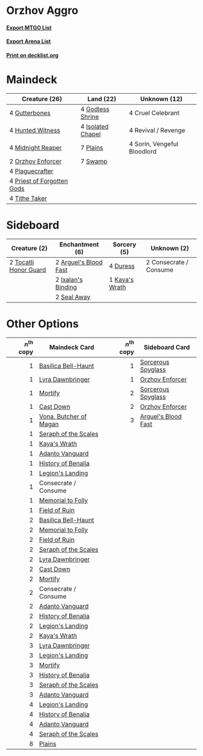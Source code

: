 # Orzhov Aggro

#### [Export MTGO List](../collection/Orzhov%20Aggro/Orzhov%20Aggro.txt)
#### [Export Arena List](../collection/Orzhov%20Aggro/Orzhov%20Aggro_arena.txt)
#### [Print on decklist.org](http://decklist.org/?deckmain=4%09Cruel%20Celebrant%0A4%09Godless%20Shrine%0A4%09Gutterbones%0A4%09Hunted%20Witness%0A4%09Isolated%20Chapel%0A4%09Midnight%20Reaper%0A2%09Orzhov%20Enforcer%0A4%09Plaguecrafter%0A7%09Plains%0A4%09Priest%20of%20Forgotten%20Gods%0A4%09Revival%20/%20Revenge%0A4%09Sorin,%20Vengeful%20Bloodlord%0A7%09Swamp%0A4%09Tithe%20Taker&deckside=2%09Arguel's%20Blood%20Fast%0A2%09Consecrate%20/%20Consume%0A4%09Duress%0A2%09Ixalan's%20Binding%0A1%09Kaya's%20Wrath%0A2%09Seal%20Away%0A2%09Tocatli%20Honor%20Guard)
# Maindeck

|                                            Creature (26)                                            |                                         Land (22)                                          |       Unknown (12)        |
|-----------------------------------------------------------------------------------------------------|--------------------------------------------------------------------------------------------|---------------------------|
|4 [Gutterbones](http://gatherer.wizards.com/Pages/Card/Details.aspx?multiverseid=457220)             |4 [Godless Shrine](http://gatherer.wizards.com/Pages/Card/Details.aspx?multiverseid=405099) |4 Cruel Celebrant          |
|4 [Hunted Witness](http://gatherer.wizards.com/Pages/Card/Details.aspx?multiverseid=452765)          |4 [Isolated Chapel](http://gatherer.wizards.com/Pages/Card/Details.aspx?multiverseid=443129)|4 Revival / Revenge        |
|4 [Midnight Reaper](http://gatherer.wizards.com/Pages/Card/Details.aspx?multiverseid=452827)         |7 [Plains](http://gatherer.wizards.com/Pages/Card/Details.aspx?multiverseid=439856)         |4 Sorin, Vengeful Bloodlord|
|2 [Orzhov Enforcer](http://gatherer.wizards.com/Pages/Card/Details.aspx?multiverseid=457223)         |7 [Swamp](http://gatherer.wizards.com/Pages/Card/Details.aspx?multiverseid=439858)          |                           |
|4 [Plaguecrafter](http://gatherer.wizards.com/Pages/Card/Details.aspx?multiverseid=452832)           |                                                                                            |                           |
|4 [Priest of Forgotten Gods](http://gatherer.wizards.com/Pages/Card/Details.aspx?multiverseid=457227)|                                                                                            |                           |
|4 [Tithe Taker](http://gatherer.wizards.com/Pages/Card/Details.aspx?multiverseid=457171)             |                                                                                            |                           |


# Sideboard

|                                          Creature (2)                                          |                                        Enchantment (6)                                         |                                       Sorcery (5)                                       |     Unknown (2)      |
|------------------------------------------------------------------------------------------------|------------------------------------------------------------------------------------------------|-----------------------------------------------------------------------------------------|----------------------|
|2 [Tocatli Honor Guard](http://gatherer.wizards.com/Pages/Card/Details.aspx?multiverseid=435194)|2 [Arguel's Blood Fast](http://gatherer.wizards.com/Pages/Card/Details.aspx?multiverseid=439316)|4 [Duress](http://gatherer.wizards.com/Pages/Card/Details.aspx?multiverseid=14557)       |2 Consecrate / Consume|
|                                                                                                |2 [Ixalan's Binding](http://gatherer.wizards.com/Pages/Card/Details.aspx?multiverseid=435168)   |1 [Kaya's Wrath](http://gatherer.wizards.com/Pages/Card/Details.aspx?multiverseid=457331)|                      |
|                                                                                                |2 [Seal Away](http://gatherer.wizards.com/Pages/Card/Details.aspx?multiverseid=442919)          |                                                                                         |                      |


# Other Options

|*n*<sup>th</sup> copy|                                          Maindeck Card                                          |*n*<sup>th</sup> copy|                                        Sideboard Card                                        |
|--------------------:|-------------------------------------------------------------------------------------------------|--------------------:|----------------------------------------------------------------------------------------------|
|                    1|[Basilica Bell-Haunt](http://gatherer.wizards.com/Pages/Card/Details.aspx?multiverseid=457300)   |                    1|[Sorcerous Spyglass](http://gatherer.wizards.com/Pages/Card/Details.aspx?multiverseid=435407) |
|                    1|[Lyra Dawnbringer](http://gatherer.wizards.com/Pages/Card/Details.aspx?multiverseid=442914)      |                    1|[Orzhov Enforcer](http://gatherer.wizards.com/Pages/Card/Details.aspx?multiverseid=457223)    |
|                    1|[Mortify](http://gatherer.wizards.com/Pages/Card/Details.aspx?multiverseid=420829)               |                    2|[Sorcerous Spyglass](http://gatherer.wizards.com/Pages/Card/Details.aspx?multiverseid=435407) |
|                    1|[Cast Down](http://gatherer.wizards.com/Pages/Card/Details.aspx?multiverseid=442969)             |                    2|[Orzhov Enforcer](http://gatherer.wizards.com/Pages/Card/Details.aspx?multiverseid=457223)    |
|                    1|[Vona, Butcher of Magan](http://gatherer.wizards.com/Pages/Card/Details.aspx?multiverseid=435387)|                    3|[Arguel's Blood Fast](http://gatherer.wizards.com/Pages/Card/Details.aspx?multiverseid=439316)|
|                    1|[Seraph of the Scales](http://gatherer.wizards.com/Pages/Card/Details.aspx?multiverseid=457349)  |                     |                                                                                              |
|                    1|[Kaya's Wrath](http://gatherer.wizards.com/Pages/Card/Details.aspx?multiverseid=457331)          |                     |                                                                                              |
|                    1|[Adanto Vanguard](http://gatherer.wizards.com/Pages/Card/Details.aspx?multiverseid=435152)       |                     |                                                                                              |
|                    1|[History of Benalia](http://gatherer.wizards.com/Pages/Card/Details.aspx?multiverseid=442909)    |                     |                                                                                              |
|                    1|[Legion's Landing](http://gatherer.wizards.com/Pages/Card/Details.aspx?multiverseid=435173)      |                     |                                                                                              |
|                    1|Consecrate / Consume                                                                             |                     |                                                                                              |
|                    1|[Memorial to Folly](http://gatherer.wizards.com/Pages/Card/Details.aspx?multiverseid=443130)     |                     |                                                                                              |
|                    1|[Field of Ruin](http://gatherer.wizards.com/Pages/Card/Details.aspx?multiverseid=435415)         |                     |                                                                                              |
|                    2|[Basilica Bell-Haunt](http://gatherer.wizards.com/Pages/Card/Details.aspx?multiverseid=457300)   |                     |                                                                                              |
|                    2|[Memorial to Folly](http://gatherer.wizards.com/Pages/Card/Details.aspx?multiverseid=443130)     |                     |                                                                                              |
|                    2|[Field of Ruin](http://gatherer.wizards.com/Pages/Card/Details.aspx?multiverseid=435415)         |                     |                                                                                              |
|                    2|[Seraph of the Scales](http://gatherer.wizards.com/Pages/Card/Details.aspx?multiverseid=457349)  |                     |                                                                                              |
|                    2|[Lyra Dawnbringer](http://gatherer.wizards.com/Pages/Card/Details.aspx?multiverseid=442914)      |                     |                                                                                              |
|                    2|[Cast Down](http://gatherer.wizards.com/Pages/Card/Details.aspx?multiverseid=442969)             |                     |                                                                                              |
|                    2|[Mortify](http://gatherer.wizards.com/Pages/Card/Details.aspx?multiverseid=420829)               |                     |                                                                                              |
|                    2|Consecrate / Consume                                                                             |                     |                                                                                              |
|                    2|[Adanto Vanguard](http://gatherer.wizards.com/Pages/Card/Details.aspx?multiverseid=435152)       |                     |                                                                                              |
|                    2|[History of Benalia](http://gatherer.wizards.com/Pages/Card/Details.aspx?multiverseid=442909)    |                     |                                                                                              |
|                    2|[Legion's Landing](http://gatherer.wizards.com/Pages/Card/Details.aspx?multiverseid=435173)      |                     |                                                                                              |
|                    2|[Kaya's Wrath](http://gatherer.wizards.com/Pages/Card/Details.aspx?multiverseid=457331)          |                     |                                                                                              |
|                    3|[Lyra Dawnbringer](http://gatherer.wizards.com/Pages/Card/Details.aspx?multiverseid=442914)      |                     |                                                                                              |
|                    3|[Legion's Landing](http://gatherer.wizards.com/Pages/Card/Details.aspx?multiverseid=435173)      |                     |                                                                                              |
|                    3|[Mortify](http://gatherer.wizards.com/Pages/Card/Details.aspx?multiverseid=420829)               |                     |                                                                                              |
|                    3|[History of Benalia](http://gatherer.wizards.com/Pages/Card/Details.aspx?multiverseid=442909)    |                     |                                                                                              |
|                    3|[Seraph of the Scales](http://gatherer.wizards.com/Pages/Card/Details.aspx?multiverseid=457349)  |                     |                                                                                              |
|                    3|[Adanto Vanguard](http://gatherer.wizards.com/Pages/Card/Details.aspx?multiverseid=435152)       |                     |                                                                                              |
|                    4|[Legion's Landing](http://gatherer.wizards.com/Pages/Card/Details.aspx?multiverseid=435173)      |                     |                                                                                              |
|                    4|[History of Benalia](http://gatherer.wizards.com/Pages/Card/Details.aspx?multiverseid=442909)    |                     |                                                                                              |
|                    4|[Adanto Vanguard](http://gatherer.wizards.com/Pages/Card/Details.aspx?multiverseid=435152)       |                     |                                                                                              |
|                    4|[Seraph of the Scales](http://gatherer.wizards.com/Pages/Card/Details.aspx?multiverseid=457349)  |                     |                                                                                              |
|                    8|[Plains](http://gatherer.wizards.com/Pages/Card/Details.aspx?multiverseid=439856)                |                     |                                                                                              |

